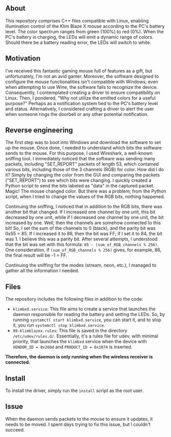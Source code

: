## About

This repository comprises C++ files compatible with Linux, enabling illumination control of the Klim Blaze X mouse according to the PC's battery level. The color spectrum ranges from green (100%) to red (0%). When the PC's battery is charging, the LEDs will emit a dynamic range of colors. Should there be a battery reading error, the LEDs will switch to white.

## Motivation

I've received this fantastic gaming mouse full of features as a gift, but unfortunately, I'm not an avid gamer. Moreover, the software designed to configure the mouse functionalities isn't compatible with Windows; even when attempting to use Wine, the software fails to recognize the device. Consequently, I contemplated creating a driver to ensure compatibility on Linux. Then, I pondered, "Why not utilize the emitted colors for a useful purpose?" Perhaps as a notification system tied to the PC's battery level and status. Alternatively, I considered crafting a driver to alert the user when someone rings the doorbell or any other potential notification.

## Reverse engineering

The first step was to boot into Windows and download the software to set up the mouse. Once done, I needed to understand which bits the software sends to the mouse. For this purpose, I used Wireshark, a well-known sniffing tool. I immediately noticed that the software was sending many packets, including "SET_REPORT" packets of length 53, which contained various bits, including those of the 3 channels (RGB) for color. How did I do it? Simply by changing the color from the GUI and comparing the packets ("SET_REPORT") to see which bits were changing. I quickly created a Python script to send the bits labeled as "data" in the captured packet. Magic! The mouse changed color. But there was a problem; from the Python script, when I tried to change the values of the RGB bits, nothing happened.

Continuing the sniffing, I noticed that in addition to the RGB bits, there was another bit that changed. If I increased one channel by one unit, this bit decreased by one unit, while if I decreased one channel by one unit, the bit increased by one. Well, then the channels are somehow connected to this bit! So, I set the sum of the channels to 0 (black), and the parity bit was 0x55 = 85. If I increased it to 86, then the bit was FF; if I set it to 84, the bit was 1. I believe this was a parity bit. After several attempts, I understood that the bit was set with this formula: `85 - (sum_of_RGB_channels % 256)`. One consideration, if `(sum_of_RGB_channels % 256)` gives, for example, 86, the final result will be -1 = FF.

Continuing the sniffing for the modes (stream, neon, etc.), I managed to gather all the information I needed.

## Files

The repository includes the following files in addition to the code:

* `klimbxd.service`: This file aims to create a service that launches the daemon responsible for reading the battery and setting the LEDs. So, by running `systemctl start klimbxd.service`, you can start it, and to stop it, you run `systemctl stop klimbxd.service`.
* `99-klimblazex.rules`: This file is saved in the directory `/etc/udev/rules.d/`. Essentially, it's a rules file for udev, with minimal priority, that launches the `klimbxd` service when the device with `VENDOR_ID = 0x260d` and `PRODUCT_ID = 0x1074` is inserted.

**Therefore, the daemon is only running when the wireless receiver is connected.**

## Install

To install the driver, simply run the `install` script as the root user.

## Issue

When the daemon sends packets to the mouse to ensure it updates, it needs to be moved. I spent days trying to fix this issue, but I couldn't succeed.
